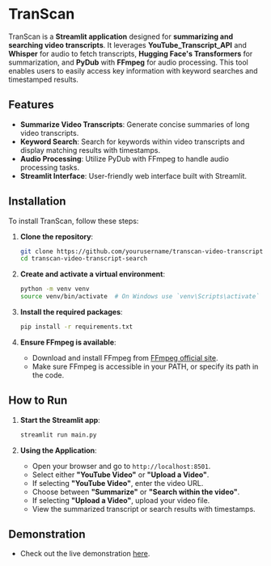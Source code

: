 # TranScan

TranScan is a **Streamlit application** designed for **summarizing and searching video transcripts**. It leverages **YouTube_Transcript_API** and **Whisper** for audio to fetch transcripts, **Hugging Face's Transformers** for summarization, and **PyDub** with **FFmpeg** for audio processing. This tool enables users to easily access key information with keyword searches and timestamped results.

## Features

- **Summarize Video Transcripts**: Generate concise summaries of long video transcripts.
- **Keyword Search**: Search for keywords within video transcripts and display matching results with timestamps.
- **Audio Processing**: Utilize PyDub with FFmpeg to handle audio processing tasks.
- **Streamlit Interface**: User-friendly web interface built with Streamlit.

## Installation

To install TranScan, follow these steps:

1. **Clone the repository**:
    ```sh
    git clone https://github.com/yourusername/transcan-video-transcript-search.git
    cd transcan-video-transcript-search
    ```

2. **Create and activate a virtual environment**:
    ```sh
    python -m venv venv
    source venv/bin/activate  # On Windows use `venv\Scripts\activate`
    ```

3. **Install the required packages**:
    ```sh
    pip install -r requirements.txt
    ```

4. **Ensure FFmpeg is available**:
   - Download and install FFmpeg from [FFmpeg official site](https://ffmpeg.org/download.html).
   - Make sure FFmpeg is accessible in your PATH, or specify its path in the code.

## How to Run

1. **Start the Streamlit app**:
    ```sh
    streamlit run main.py
    ```

2. **Using the Application**:
   - Open your browser and go to `http://localhost:8501`.
   - Select either **"YouTube Video"** or **"Upload a Video"**.
   - If selecting **"YouTube Video"**, enter the video URL.
   - Choose between **"Summarize"** or **"Search within the video"**.
   - If selecting **"Upload a Video"**, upload your video file.
   - View the summarized transcript or search results with timestamps.
  
## Demonstration
   - Check out the live demonstration [here](https://transcan-video-transcript-search.streamlit.app/).
